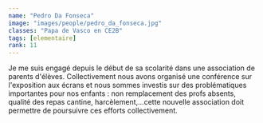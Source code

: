 ```yaml
---
name: "Pedro Da Fonseca"
image: "images/people/pedro_da_fonseca.jpg"
classes: "Papa de Vasco en CE2B"
tags: [elementaire]
rank: 11
---
```


Je me suis engagé depuis le début de sa scolarité dans une association de parents d'élèves. Collectivement nous avons organisé une conférence sur l'exposition aux écrans et nous sommes investis sur des problématiques importantes pour nos enfants : non remplacement des profs absents, qualité des repas cantine, harcèlement,...cette nouvelle association doit permettre de poursuivre ces efforts collectivement.
